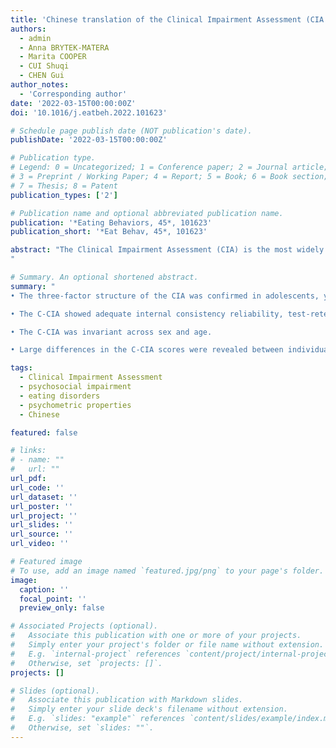 ```yaml
---
title: 'Chinese translation of the Clinical Impairment Assessment (CIA 3.0): Psychometric properties and measurement invariance across sex and age in adolescents, young adults, and adult men'
authors:
  - admin
  - Anna BRYTEK-MATERA
  - Marita COOPER
  - CUI Shuqi
  - CHEN Gui
author_notes:
  - 'Corresponding author'
date: '2022-03-15T00:00:00Z'
doi: '10.1016/j.eatbeh.2022.101623'

# Schedule page publish date (NOT publication's date).
publishDate: '2022-03-15T00:00:00Z'

# Publication type.
# Legend: 0 = Uncategorized; 1 = Conference paper; 2 = Journal article;
# 3 = Preprint / Working Paper; 4 = Report; 5 = Book; 6 = Book section;
# 7 = Thesis; 8 = Patent
publication_types: ['2']

# Publication name and optional abbreviated publication name.
publication: '*Eating Behaviors, 45*, 101623'
publication_short: '*Eat Behav, 45*, 101623'

abstract: "The Clinical Impairment Assessment (CIA) is the most widely used instrument for assessing psychosocial impairment related to eating disorders (EDs). The CIA was translated into Chinese based on standard procedures. The psychometric properties of the Chinese CIA (C-CIA) were assessed among four adolescent and adult samples [i.e., 792 junior high school students (47.0% boys; M<SUB>age</SUB> = 13.09 years), 1324 senior high school students (44.2% boys; M<SUB>age</SUB> = 16.06 years), 812 undergraduate students (36.3% boys; M<SUB>age</SUB> = 18.88 years), and 406 male adults from a general population (M<SUB>age</SUB> = 28.53 years)]. The three-factor structure of the CIA was replicated. Excellent internal consistencies of the C-CIA were revealed, *α* = 0.93–0.98. The C-CIA showed moderate and good test-retest reliability in a six-month interval for junior high school students (ICC = 0.69) and senior high school students (ICC = 0.76), respectively. The C-CIA had good test-retest reliability in a two-week interval for undergraduate students (ICC = 0.78) and general adult men (ICC = 0.81). Our results supported good construct validity, known-group validity of the C-CIA, and measurement invariance across sex and age. These findings suggest that the C-CIA can be a useful tool assessing psychosocial impairment related to EDs for Chinese adolescents, young adults, and adult men.
"

# Summary. An optional shortened abstract.
summary: "
• The three-factor structure of the CIA was confirmed in adolescents, young adults, and adult men.

• The C-CIA showed adequate internal consistency reliability, test-retest reliability, and convergent validity.

• The C-CIA was invariant across sex and age.

• Large differences in the C-CIA scores were revealed between individuals with and without high risk of eating disorders."

tags:
  - Clinical Impairment Assessment
  - psychosocial impairment
  - eating disorders
  - psychometric properties
  - Chinese

featured: false

# links:
# - name: ""
#   url: ""
url_pdf: 
url_code: ''
url_dataset: ''
url_poster: ''
url_project: ''
url_slides: ''
url_source: ''
url_video: ''

# Featured image
# To use, add an image named `featured.jpg/png` to your page's folder.
image:
  caption: ''
  focal_point: ''
  preview_only: false

# Associated Projects (optional).
#   Associate this publication with one or more of your projects.
#   Simply enter your project's folder or file name without extension.
#   E.g. `internal-project` references `content/project/internal-project/index.md`.
#   Otherwise, set `projects: []`.
projects: []

# Slides (optional).
#   Associate this publication with Markdown slides.
#   Simply enter your slide deck's filename without extension.
#   E.g. `slides: "example"` references `content/slides/example/index.md`.
#   Otherwise, set `slides: ""`.
---
```


